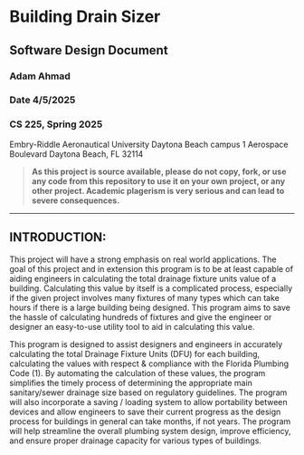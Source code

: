 # Building Drain Sizer 
## Software Design Document 
### Adam Ahmad 
### Date 4/5/2025
### CS 225, Spring 2025 
    
Embry-Riddle Aeronautical University 
Daytona Beach campus 
1 Aerospace Boulevard Daytona Beach, FL 32114 

> **As this project is source available, please do not copy, fork, or use any code from this repository to use it on your own project, or any other project. Academic plagerism is very serious and can lead to severe consequences.**

***
## INTRODUCTION:  
This project will have a strong emphasis on real world applications. The goal of this project and in extension this program is to be at least capable of aiding engineers in calculating the total drainage fixture units value of a building. Calculating this value by itself is a complicated process, especially if the given project involves many fixtures of many types which can take hours if there is a large building being designed. This program aims to save the hassle of calculating hundreds of fixtures and give the engineer or designer an easy-to-use utility tool to aid in calculating this value. 

This program is designed to assist designers and engineers in accurately calculating the total Drainage Fixture Units (DFU) for each building, calculating the values with respect & compliance with the Florida Plumbing Code (1). By automating the calculation of these values, the program simplifies the timely process of determining the appropriate main sanitary/sewer drainage size based on regulatory guidelines. The program will also incorporate a saving / loading system to allow portability between devices and allow engineers to save their current progress as the design process for buildings in general can take months, if not years. The program will help streamline the overall plumbing system design, improve efficiency, and ensure proper drainage capacity for various types of buildings.  
